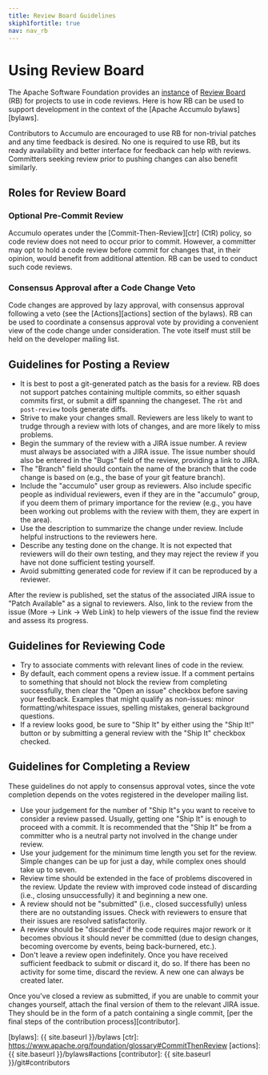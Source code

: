```yaml
---
title: Review Board Guidelines
skiph1fortitle: true
nav: nav_rb
---
```


# Using Review Board

The Apache Software Foundation provides an [instance][rbinstance] of
[Review Board][rb] (RB) for projects to use in code reviews. Here is how RB can
be used to support development in the context of the
[Apache Accumulo bylaws][bylaws].

Contributors to Accumulo are encouraged to use RB for non-trivial patches and
any time feedback is desired. No one is required to use RB, but its ready
availability and better interface for feedback can help with reviews. Committers
seeking review prior to pushing changes can also benefit similarly.

## Roles for Review Board

### Optional Pre-Commit Review

Accumulo operates under the [Commit-Then-Review][ctr] (CtR) policy, so code
review does not need to occur prior to commit. However, a committer may opt to
hold a code review before commit for changes that, in their opinion, would
benefit from additional attention. RB can be used to conduct such code reviews.

### Consensus Approval after a Code Change Veto

Code changes are approved by lazy approval, with consensus approval following
a veto (see the [Actions][actions] section of the bylaws). RB can be used
to coordinate a consensus approval vote by providing a convenient view of the
code change under consideration. The vote itself must still be held on the
developer mailing list.

## Guidelines for Posting a Review

* It is best to post a git-generated patch as the basis for a review. RB does
  not support patches containing multiple commits, so either squash commits
  first, or submit a diff spanning the changeset. The `rbt` and `post-review`
  tools generate diffs.
* Strive to make your changes small. Reviewers are less likely to want to
  trudge through a review with lots of changes, and are more likely to miss
  problems.
* Begin the summary of the review with a JIRA issue number. A review must
  always be associated with a JIRA issue. The issue number should also be
  entered in the "Bugs" field of the review, providing a link to JIRA.
* The "Branch" field should contain the name of the branch that the code change
  is based on (e.g., the base of your git feature branch).
* Include the "accumulo" user group as reviewers. Also include specific people
  as individual reviewers, even if they are in the "accumulo" group, if you
  deem them of primary importance for the review (e.g., you have been working
  out problems with the review with them, they are expert in the area).
* Use the description to summarize the change under review. Include helpful
  instructions to the reviewers here.
* Describe any testing done on the change. It is not expected that reviewers
  will do their own testing, and they may reject the review if you have not
  done sufficient testing yourself.
* Avoid submitting generated code for review if it can be reproduced by a
  reviewer.

After the review is published, set the status of the associated JIRA issue to
"Patch Available" as a signal to reviewers. Also, link to the review from the
issue (More -> Link -> Web Link) to help viewers of the issue find the review
and assess its progress.

## Guidelines for Reviewing Code

* Try to associate comments with relevant lines of code in the review.
* By default, each comment opens a review issue. If a comment pertains to
  something that should not block the review from completing successfully, then
  clear the "Open an issue" checkbox before saving your feedback. Examples that
  might qualify as non-issues: minor formatting/whitespace issues, spelling
  mistakes, general background questions.
* If a review looks good, be sure to "Ship It" by either using the "Ship It!"
  button or by submitting a general review with the "Ship It" checkbox checked.

## Guidelines for Completing a Review

These guidelines do not apply to consensus approval votes, since the vote
completion depends on the votes registered in the developer mailing list.

* Use your judgement for the number of "Ship It"s you want to receive to
  consider a review passed. Usually, getting one "Ship It" is enough to proceed
  with a commit. It is recommended that the "Ship It" be from a committer who
  is a neutral party not involved in the change under review.
* Use your judgement for the minimum time length you set for the review. Simple
  changes can be up for just a day, while complex ones should take up to seven.
* Review time should be extended in the face of problems discovered in the
  review. Update the review with improved code instead of discarding (i.e.,
  closing unsuccessfully) it and beginning a new one.
* A review should not be "submitted" (i.e., closed successfully) unless there
  are no outstanding issues. Check with reviewers to ensure that their issues
  are resolved satisfactorily.
* A review should be "discarded" if the code requires major rework or it
  becomes obvious it should never be committed (due to design changes,
  becoming overcome by events, being back-burnered, etc.).
* Don't leave a review open indefinitely. Once you have received sufficient
  feedback to submit or discard it, do so. If there has been no activity for
  some time, discard the review. A new one can always be created later.

Once you've closed a review as submitted, if you are unable to commit your
changes yourself, attach the final version of them to the relevant JIRA issue.
They should be in the form of a patch containing a single commit,
[per the final steps of the contribution process][contributor].

[rbinstance]: https://reviews.apache.org
[rb]: https://www.reviewboard.org
[bylaws]: {{ site.baseurl }}/bylaws
[ctr]: https://www.apache.org/foundation/glossary#CommitThenReview
[actions]: {{ site.baseurl }}/bylaws#actions
[contributor]: {{ site.baseurl }}/git#contributors
